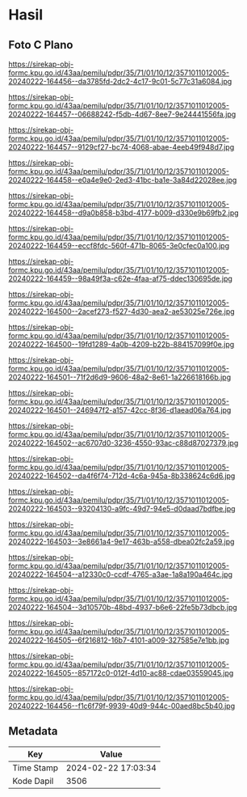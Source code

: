 # Hasil

## Foto C Plano

https://sirekap-obj-formc.kpu.go.id/43aa/pemilu/pdpr/35/71/01/10/12/3571011012005-20240222-164456--da3785fd-2dc2-4c17-9c01-5c77c31a6084.jpg

https://sirekap-obj-formc.kpu.go.id/43aa/pemilu/pdpr/35/71/01/10/12/3571011012005-20240222-164457--06688242-f5db-4d67-8ee7-9e24441556fa.jpg

https://sirekap-obj-formc.kpu.go.id/43aa/pemilu/pdpr/35/71/01/10/12/3571011012005-20240222-164457--9129cf27-bc74-4068-abae-4eeb49f948d7.jpg

https://sirekap-obj-formc.kpu.go.id/43aa/pemilu/pdpr/35/71/01/10/12/3571011012005-20240222-164458--e0a4e9e0-2ed3-41bc-ba1e-3a84d22028ee.jpg

https://sirekap-obj-formc.kpu.go.id/43aa/pemilu/pdpr/35/71/01/10/12/3571011012005-20240222-164458--d9a0b858-b3bd-4177-b009-d330e9b69fb2.jpg

https://sirekap-obj-formc.kpu.go.id/43aa/pemilu/pdpr/35/71/01/10/12/3571011012005-20240222-164459--eccf8fdc-560f-471b-8065-3e0cfec0a100.jpg

https://sirekap-obj-formc.kpu.go.id/43aa/pemilu/pdpr/35/71/01/10/12/3571011012005-20240222-164459--98a49f3a-c62e-4faa-af75-ddec130695de.jpg

https://sirekap-obj-formc.kpu.go.id/43aa/pemilu/pdpr/35/71/01/10/12/3571011012005-20240222-164500--2acef273-f527-4d30-aea2-ae53025e726e.jpg

https://sirekap-obj-formc.kpu.go.id/43aa/pemilu/pdpr/35/71/01/10/12/3571011012005-20240222-164500--19fd1289-4a0b-4209-b22b-884157099f0e.jpg

https://sirekap-obj-formc.kpu.go.id/43aa/pemilu/pdpr/35/71/01/10/12/3571011012005-20240222-164501--71f2d6d9-9606-48a2-8e61-1a226618166b.jpg

https://sirekap-obj-formc.kpu.go.id/43aa/pemilu/pdpr/35/71/01/10/12/3571011012005-20240222-164501--246947f2-a157-42cc-8f36-d1aead06a764.jpg

https://sirekap-obj-formc.kpu.go.id/43aa/pemilu/pdpr/35/71/01/10/12/3571011012005-20240222-164502--ac6707d0-3236-4550-93ac-c88d87027379.jpg

https://sirekap-obj-formc.kpu.go.id/43aa/pemilu/pdpr/35/71/01/10/12/3571011012005-20240222-164502--da4f6f74-712d-4c6a-945a-8b338624c6d6.jpg

https://sirekap-obj-formc.kpu.go.id/43aa/pemilu/pdpr/35/71/01/10/12/3571011012005-20240222-164503--93204130-a9fc-49d7-94e5-d0daad7bdfbe.jpg

https://sirekap-obj-formc.kpu.go.id/43aa/pemilu/pdpr/35/71/01/10/12/3571011012005-20240222-164503--3e8661a4-9e17-463b-a558-dbea02fc2a59.jpg

https://sirekap-obj-formc.kpu.go.id/43aa/pemilu/pdpr/35/71/01/10/12/3571011012005-20240222-164504--a12330c0-ccdf-4765-a3ae-1a8a190a464c.jpg

https://sirekap-obj-formc.kpu.go.id/43aa/pemilu/pdpr/35/71/01/10/12/3571011012005-20240222-164504--3d10570b-48bd-4937-b6e6-22fe5b73dbcb.jpg

https://sirekap-obj-formc.kpu.go.id/43aa/pemilu/pdpr/35/71/01/10/12/3571011012005-20240222-164505--6f216812-16b7-4101-a009-327585e7e1bb.jpg

https://sirekap-obj-formc.kpu.go.id/43aa/pemilu/pdpr/35/71/01/10/12/3571011012005-20240222-164505--857172c0-012f-4d10-ac88-cdae03559045.jpg

https://sirekap-obj-formc.kpu.go.id/43aa/pemilu/pdpr/35/71/01/10/12/3571011012005-20240222-164456--f1c6f79f-9939-40d9-944c-00aed8bc5b40.jpg


## Metadata

| Key        | Value               |
| ---------- | ------------------- |
| Time Stamp | 2024-02-22 17:03:34 |
| Kode Dapil | 3506                |



